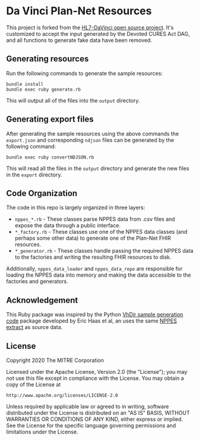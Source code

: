 # Da Vinci Plan-Net Resources

This project is forked from the [HL7-DaVinci open source project](https://github.com/HL7-DaVinci/pdex-plan-net-sample-data). It's customized to accept the input 
generated by the Devoted CURES Act DAG, and all functions to generate fake data have been removed.

## Generating resources

Run the following commands to generate the sample resources:

```
bundle install
bundle exec ruby generate.rb
```

This will output all of the files into the `output` directory.

## Generating export files

After generating the sample resources using the above commands the `export.json` and corresponding `ndjson` files can be generated by the following command:

```
bundle exec ruby convertNDJSON.rb
```

This will read all the files in the `output` directory and generate the new files in the `export` directory.

## Code Organization

The code in this repo is largely organized in three layers:

- `nppes_*.rb` - These classes parse NPPES data from .csv files and expose the
  data through a public interface.
- `*_factory.rb` - These classes use one of the NPPES data classes (and perhaps
  some other data) to generate one of the Plan-Net FHIR resources.
- `*_generator.rb` - These classes handle passing the required NPPES data to the
  factories and writing the resulting FHIR resources to disk.

Additionally, `nppes_data_loader` and `nppes_data_repo` are responsible for
loading the NPPES data into memory and making the data accessible to the
factories and generators.

## Acknowledgement

This Ruby package was inspired by the Python [VhDir sample generation code](https://github.com/HL7/VhDir/tree/master/notes_and_tools/example-generation) package developed by Eric Haas et al, an uses the same [NPPES extract](https://github.com/HL7/VhDir/tree/master/notes_and_tools/example-generation/sample-nppes-data) as source data.

## License

Copyright 2020 The MITRE Corporation

Licensed under the Apache License, Version 2.0 (the "License"); you may not use this file except in compliance with the License. You may obtain a copy of the License at

```
http://www.apache.org/licenses/LICENSE-2.0
```

Unless required by applicable law or agreed to in writing, software distributed under the License is distributed on an "AS IS" BASIS, WITHOUT WARRANTIES OR CONDITIONS OF ANY KIND, either express or implied. See the License for the specific language governing permissions and limitations under the License.
